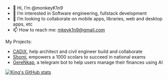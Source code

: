 - 👋 Hi, I’m @monkeyK1n9
- 👀 I’m interested in Software engineering, fullstack development
- 💞️ I’m looking to collaborate on mobile apps, libraries, web and desktop apps, etc
- 📫 How to reach me: mkeyk1n9@gmail.com

My Projects:
- <a href="https://cadix.vercel.app" target="_blank">CADiX</a>, help architect and civil engineer build and collaborate<br>
- <a href="https://bit.ly/shomiApp" target="_blank">Shomi</a>, empowers a 1000 scolars to succeed in national exams<br>
- <a href="https://t.me/GereNkap" target="_blank">GereNkap</a>, a telegram bot to help users manage their finances using AI<br>

[![King's GitHub stats](https://github-readme-stats.vercel.app/api/top-langs?username=monkeyK1n9&hide=c&theme=algolia&show_icons=true)](https://github.com/monkeyK1n9)
<!---
monkeyK1n9/monkeyK1n9 is a ✨ special ✨ repository because its `README.md` (this file) appears on your GitHub profile.
You can click the Preview link to take a look at your changes.
--->

